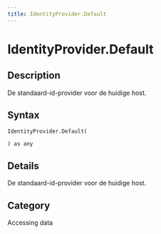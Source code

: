 ```yaml
---
title: IdentityProvider.Default
---
```


# IdentityProvider.Default


## Description

De standaard-id-provider voor de huidige host.


## Syntax

```powerquery
IdentityProvider.Default(

) as any
```


## Details

De standaard-id-provider voor de huidige host.



## Category
Accessing data
